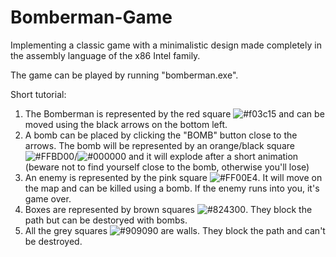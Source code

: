 # Bomberman-Game
Implementing a classic game with a minimalistic design made completely in the assembly language of the x86 Intel family.

The game can be played by running "bomberman.exe".

Short tutorial:

1. The Bomberman is represented by the red square ![#f03c15](https://via.placeholder.com/15/f03c15/000000?text=+) and can be moved using the black arrows on the bottom left.
2. A bomb can be placed by clicking the "BOMB" button close to the arrows. The bomb will be represented by an orange/black square ![#FFBD00](https://via.placeholder.com/15/FFBD00/000000?text=+)/![#000000](https://via.placeholder.com/15/000000/000000?text=+)
and it will explode after a short animation (beware not to find yourself close to the bomb, otherwise you'll lose)
3. An enemy is represented by the pink square ![#FF00E4](https://via.placeholder.com/15/FF00E4/000000?text=+). It will move on the map and can be killed using a bomb.
If the enemy runs into you, it's game over.
4. Boxes are represented by brown squares ![#824300](https://via.placeholder.com/15/824300/000000?text=+). They block the path but can be destoryed with bombs.
5. All the grey squares ![#909090](https://via.placeholder.com/15/909090/000000?text=+) are walls. They block the path and can't be destroyed.


